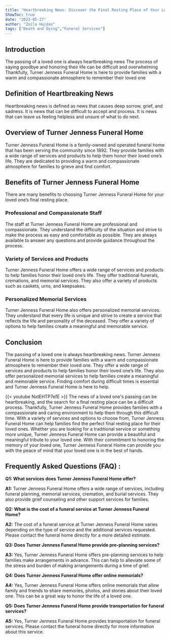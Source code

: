 ```yaml
---
title: "Heartbreaking News: Discover the Final Resting Place of Your Loved Ones at Turner Jenness Funeral Home"
ShowToc: true 
date: "2023-05-27"
author: "Zoila Hajdas" 
tags: ["Death and Dying","Funeral Services"]
---
```

## Introduction 

The passing of a loved one is always heartbreaking news The process of saying goodbye and honoring their life can be difficult and overwhelming Thankfully, Turner Jenness Funeral Home is here to provide families with a warm and compassionate atmosphere to remember their loved one 

## Definition of Heartbreaking News 

Heartbreaking news is defined as news that causes deep sorrow, grief, and sadness. It is news that can be difficult to accept and process. It is news that can leave us feeling helpless and unsure of what to do next. 

## Overview of Turner Jenness Funeral Home

Turner Jenness Funeral Home is a family-owned and operated funeral home that has been serving the community since 1892. They provide families with a wide range of services and products to help them honor their loved one’s life. They are dedicated to providing a warm and compassionate atmosphere for families to grieve and find comfort. 

## Benefits of Turner Jenness Funeral Home

There are many benefits to choosing Turner Jenness Funeral Home for your loved one’s final resting place. 

### Professional and Compassionate Staff

The staff at Turner Jenness Funeral Home are professional and compassionate. They understand the difficulty of the situation and strive to make the process as easy and comfortable as possible. They are always available to answer any questions and provide guidance throughout the process. 

### Variety of Services and Products

Turner Jenness Funeral Home offers a wide range of services and products to help families honor their loved one’s life. They offer traditional funerals, cremations, and memorial services. They also offer a variety of products such as caskets, urns, and keepsakes. 

### Personalized Memorial Services

Turner Jenness Funeral Home also offers personalized memorial services. They understand that every life is unique and strive to create a service that reflects the life and personality of the deceased. They offer a variety of options to help families create a meaningful and memorable service. 

## Conclusion 

The passing of a loved one is always heartbreaking news. Turner Jenness Funeral Home is here to provide families with a warm and compassionate atmosphere to remember their loved one. They offer a wide range of services and products to help families honor their loved one’s life. They also offer personalized memorial services to help families create a meaningful and memorable service. Finding comfort during difficult times is essential and Turner Jenness Funeral Home is here to help.

{{< youtube NxtEHTP7efE >}} 
The news of a loved one's passing can be heartbreaking, and the search for a final resting place can be a difficult process. Thankfully, Turner Jenness Funeral Home provides families with a compassionate and caring environment to help them through this difficult time. With a variety of services and options to choose from, Turner Jenness Funeral Home can help families find the perfect final resting place for their loved ones. Whether you are looking for a traditional service or something more unique, Turner Jenness Funeral Home can provide a beautiful and meaningful tribute to your loved one. With their commitment to honoring the memory of your loved one, Turner Jenness Funeral Home can provide you with the peace of mind that your loved one is in the best of hands.

## Frequently Asked Questions (FAQ) :
**Q1: What services does Turner Jenness Funeral Home offer?**

**A1:** Turner Jenness Funeral Home offers a wide range of services, including funeral planning, memorial services, cremation, and burial services. They also provide grief counseling and other support services for families.

**Q2: What is the cost of a funeral service at Turner Jenness Funeral Home?**

**A2:** The cost of a funeral service at Turner Jenness Funeral Home varies depending on the type of service and the additional services requested. Please contact the funeral home directly for a more detailed estimate.

**Q3: Does Turner Jenness Funeral Home provide pre-planning services?**

**A3:** Yes, Turner Jenness Funeral Home offers pre-planning services to help families make arrangements in advance. This can help to alleviate some of the stress and burden of making arrangements during a time of grief.

**Q4: Does Turner Jenness Funeral Home offer online memorials?**

**A4:** Yes, Turner Jenness Funeral Home offers online memorials that allow family and friends to share memories, photos, and stories about their loved one. This can be a great way to honor the life of a loved one.

**Q5: Does Turner Jenness Funeral Home provide transportation for funeral services?**

**A5:** Yes, Turner Jenness Funeral Home provides transportation for funeral services. Please contact the funeral home directly for more information about this service.



